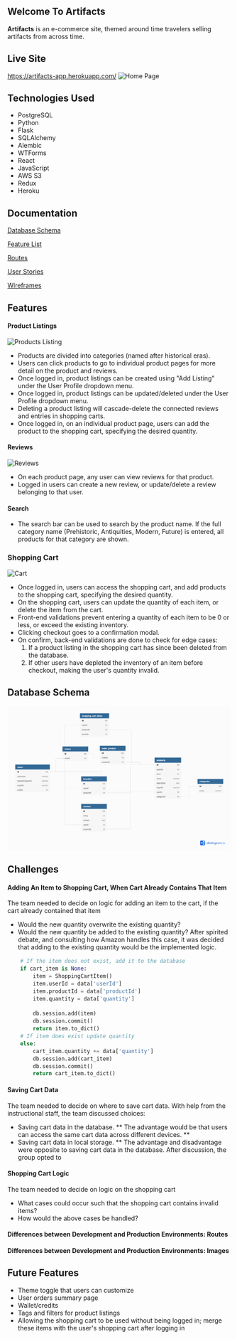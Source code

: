 ## Welcome To Artifacts
**Artifacts** is an e-commerce site, themed around time travelers selling artifacts from across time. 

## Live Site
https://artifacts-app.herokuapp.com/
![Home Page](https://i.imgur.com/uL7kYdV.png)
 
## Technologies Used
-   PostgreSQL
-   Python
-   Flask
-   SQLAlchemy
-   Alembic
-   WTForms
-   React
-   JavaScript
-   AWS S3
-   Redux
-   Heroku

## Documentation
[Database Schema](https://github.com/dchen284/artifacts/wiki/Database-Schema)

[Feature List](https://github.com/dchen284/artifacts/wiki/Feature-List)

[Routes](https://github.com/dchen284/artifacts/wiki/Routes)

[User Stories](https://github.com/dchen284/artifacts/wiki/User-Stories)

[Wireframes](https://github.com/dchen284/artifacts/wiki/Wireframes)

## Features

#### Product Listings
![Products Listing](https://i.imgur.com/nl6x8Ox.gif)
- Products are divided into categories (named after historical eras).  
- Users can click products to go to individual product pages for more detail on the product and reviews.  
- Once logged in, product listings can be created using "Add Listing" under the User Profile dropdown menu.
- Once logged in, product listings can be updated/deleted under the User Profile dropdown menu.
- Deleting a product listing will cascade-delete the connected reviews and entries in shopping carts.
- Once logged in, on an individual product page, users can add the product to the shopping cart, specifying the desired quantity.

#### Reviews
![Reviews](https://i.imgur.com/UOImitv.gif)
- On each product page, any user can view reviews for that product.
- Logged in users can create a new review, or update/delete a review belonging to that user.

#### Search
- The search bar can be used to search by the product name.  If the full category name (Prehistoric, Antiquities, Modern, Future) is entered, all products for that category are shown.

### Shopping Cart
![Cart](https://i.imgur.com/zCQt9XY.png)
- Once logged in, users can access the shopping cart, and add products to the shopping cart, specifying the desired quantity.
- On the shopping cart, users can update the quantity of each item, or delete the item from the cart.
- Front-end validations prevent entering a quantity of each item to be 0 or less, or exceed the existing inventory.
- Clicking checkout goes to a confirmation modal.
- On confirm, back-end validations are done to check for edge cases:
  1) If a product listing in the shopping cart has since been deleted from the database. 
  2) If other users have depleted the inventory of an item before checkout, making the user's quantity invalid.

## Database Schema

![Alt text](https://github.com/dchen284/artifacts/blob/main/references/db-diagram.png "Database Diagram")

## Challenges

#### Adding An Item to Shopping Cart, When Cart Already Contains That Item
The team needed to decide on logic for adding an item to the cart, if the cart already contained that item
* Would the new quantity overwrite the existing quantity?
* Would the new quantity be added to the existing quantity?
After spirited debate, and consulting how Amazon handles this case, it was decided that adding to the existing quantity would be the implemented logic.
```py
    # If the item does not exist, add it to the database
    if cart_item is None:
        item = ShoppingCartItem()
        item.userId = data['userId']
        item.productId = data['productId']
        item.quantity = data['quantity']

        db.session.add(item)
        db.session.commit()
        return item.to_dict()
    # If item does exist update quantity
    else:
        cart_item.quantity += data['quantity']
        db.session.add(cart_item)
        db.session.commit()
        return cart_item.to_dict()
```
#### Saving Cart Data
The team needed to decide on where to save cart data.  With help from the instructional staff, the team discussed choices:
* Saving cart data in the database.
** The advantage would be that users can access the same cart data across different devices.
**
* Saving cart data in local storage.
** The advantage and disadvantage were opposite to saving cart data in the database. 
After discussion, the group opted to 

#### Shopping Cart Logic
The team needed to decide on logic on the shopping cart
* What cases could occur such that the shopping cart contains invalid items?
* How would the above cases be handled?

#### Differences between Development and Production Environments: Routes

#### Differences between Development and Production Environments: Images

## Future Features
- Theme toggle that users can customize
- User orders summary page
- Wallet/credits
- Tags and filters for product listings
- Allowing the shopping cart to be used without being logged in; merge these items with the user's shopping cart after logging in
